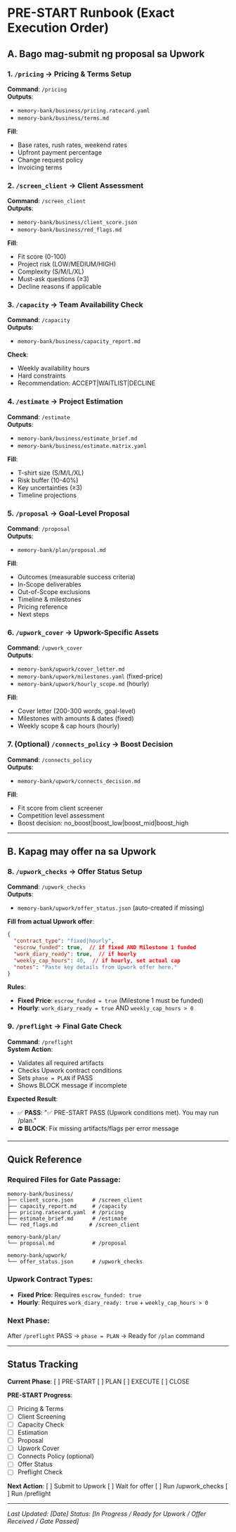 # PRE-START Runbook (Exact Execution Order)

## A. Bago mag-submit ng proposal sa Upwork

### 1. `/pricing` → Pricing & Terms Setup
**Command**: `/pricing`  
**Outputs**: 
- `memory-bank/business/pricing.ratecard.yaml`
- `memory-bank/business/terms.md`

**Fill**: 
- Base rates, rush rates, weekend rates
- Upfront payment percentage
- Change request policy
- Invoicing terms

### 2. `/screen_client` → Client Assessment
**Command**: `/screen_client`  
**Outputs**: 
- `memory-bank/business/client_score.json`
- `memory-bank/business/red_flags.md`

**Fill**: 
- Fit score (0-100)
- Project risk (LOW/MEDIUM/HIGH)
- Complexity (S/M/L/XL)
- Must-ask questions (≥3)
- Decline reasons if applicable

### 3. `/capacity` → Team Availability Check
**Command**: `/capacity`  
**Outputs**: 
- `memory-bank/business/capacity_report.md`

**Check**: 
- Weekly availability hours
- Hard constraints
- Recommendation: ACCEPT|WAITLIST|DECLINE

### 4. `/estimate` → Project Estimation
**Command**: `/estimate`  
**Outputs**: 
- `memory-bank/business/estimate_brief.md`
- `memory-bank/business/estimate.matrix.yaml`

**Fill**: 
- T-shirt size (S/M/L/XL)
- Risk buffer (10-40%)
- Key uncertainties (≥3)
- Timeline projections

### 5. `/proposal` → Goal-Level Proposal
**Command**: `/proposal`  
**Outputs**: 
- `memory-bank/plan/proposal.md`

**Fill**: 
- Outcomes (measurable success criteria)
- In-Scope deliverables
- Out-of-Scope exclusions
- Timeline & milestones
- Pricing reference
- Next steps

### 6. `/upwork_cover` → Upwork-Specific Assets
**Command**: `/upwork_cover`  
**Outputs**: 
- `memory-bank/upwork/cover_letter.md`
- `memory-bank/upwork/milestones.yaml` (fixed-price)
- `memory-bank/upwork/hourly_scope.md` (hourly)

**Fill**: 
- Cover letter (200-300 words, goal-level)
- Milestones with amounts & dates (fixed)
- Weekly scope & cap hours (hourly)

### 7. (Optional) `/connects_policy` → Boost Decision
**Command**: `/connects_policy`  
**Outputs**: 
- `memory-bank/upwork/connects_decision.md`

**Fill**: 
- Fit score from client screener
- Competition level assessment
- Boost decision: no_boost|boost_low|boost_mid|boost_high

---

## B. Kapag may offer na sa Upwork

### 8. `/upwork_checks` → Offer Status Setup
**Command**: `/upwork_checks`  
**Outputs**: 
- `memory-bank/upwork/offer_status.json` (auto-created if missing)

**Fill from actual Upwork offer**:
```json
{
  "contract_type": "fixed|hourly",
  "escrow_funded": true,  // if fixed AND Milestone 1 funded
  "work_diary_ready": true,  // if hourly
  "weekly_cap_hours": 40,  // if hourly, set actual cap
  "notes": "Paste key details from Upwork offer here."
}
```

**Rules**:
- **Fixed Price**: `escrow_funded = true` (Milestone 1 must be funded)
- **Hourly**: `work_diary_ready = true` AND `weekly_cap_hours > 0`

### 9. `/preflight` → Final Gate Check
**Command**: `/preflight`  
**System Action**: 
- Validates all required artifacts
- Checks Upwork contract conditions
- Sets `phase = PLAN` if PASS
- Shows BLOCK message if incomplete

**Expected Result**:
- ✅ **PASS**: "✅ PRE-START PASS (Upwork conditions met). You may run /plan."
- ⛔ **BLOCK**: Fix missing artifacts/flags per error message

---

## Quick Reference

### Required Files for Gate Passage:
```
memory-bank/business/
├── client_score.json      # /screen_client
├── capacity_report.md     # /capacity  
├── pricing.ratecard.yaml  # /pricing
├── estimate_brief.md      # /estimate
└── red_flags.md          # /screen_client

memory-bank/plan/
└── proposal.md            # /proposal

memory-bank/upwork/
└── offer_status.json      # /upwork_checks
```

### Upwork Contract Types:
- **Fixed Price**: Requires `escrow_funded: true`
- **Hourly**: Requires `work_diary_ready: true` + `weekly_cap_hours > 0`

### Next Phase:
After `/preflight` PASS → `phase = PLAN` → Ready for `/plan` command

---

## Status Tracking

**Current Phase**: [ ] PRE-START [ ] PLAN [ ] EXECUTE [ ] CLOSE

**PRE-START Progress**: 
- [ ] Pricing & Terms
- [ ] Client Screening  
- [ ] Capacity Check
- [ ] Estimation
- [ ] Proposal
- [ ] Upwork Cover
- [ ] Connects Policy (optional)
- [ ] Offer Status
- [ ] Preflight Check

**Next Action**: [ ] Submit to Upwork [ ] Wait for offer [ ] Run /upwork_checks [ ] Run /preflight

---

*Last Updated: [Date]*
*Status: [In Progress / Ready for Upwork / Offer Received / Gate Passed]*
